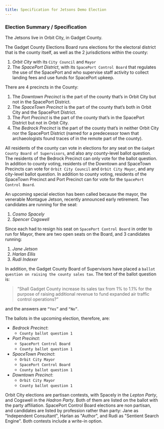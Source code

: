 ```yaml
---
title: Specification for Jetsons Demo Election
---
```


### Election Summary / Specification

The Jetsons live in Orbit City, in Gadget County.

The Gadget County Elections Board runs elections for the electoral district that is the county itself, as well as the 2 jurisdictions within the county:

1. _Orbit City_ with its `City Council` and `Mayor`
2. The _SpacePort District_, with its `SpacePort Control Board` that regulates the use of the SpacePort and who supervise staff activity to collect landing fees and use funds for SpacePort upkeep.

There are 4 precincts in the County:

1. The _Downtown Precinct_ is the part of the county that’s in Orbit City but not in the SpacePort District.
2. The _SpaceTown Precinct_ is the part of the county that’s both in Orbit City and the SpacePort District.
3. The _Port Precinct_ is the part of the county that’s in the SpacePort District but not in Orbit City.
4. The _Bedrock Precinct_ is the part of the county that’s in neither Orbit City nor the SpacePort District (named for a predecessor town that archaeologists found traces of in the remote part of the county).

All residents of the county can vote in elections for any seat on the `Gadget County Board of Supervisors`, and also any county-level ballot question. The residents of the Bedrock Precinct can only vote for the ballot question. In addition to county voting, residents of the Downtown and SpaceTown Precincts can vote for `Orbit City Council` and `Orbit City Mayor`, and any city-level ballot question. In addition to county voting, residents of the SpaceTown Precinct and Port Precinct can for vote for the `SpacePort Control Board`.

An upcoming special election has been called because the mayor, the venerable Montague Jetson, recently announced early retirement. Two candidates are running for the seat:

1. _Cosmo Spacely_
2. _Spencer Cogswell_

Since each had to resign his seat on `SpacePort Control Board` in order to run for Mayor, there are two open seats on the Board, and 3 candidates running:

1. _Jane Jetson_
2. _Harlan Ellis_
3. _Rudi Indexer_
 
In addition, the Gadget County Board of Supervisors have placed a `ballot question on raising the county sales tax`. The text of the ballot question is:

> “Shall Gadget County increase its sales tax from 1% to 1.1% for the purpose of raising additional revenue to fund expanded air traffic control operations?”

and the answers are `“Yes”` and `“No”`.

The ballots in the upcoming election, therefore, are:

- _Bedrock Precinct_:
    - `County ballot question 1`
- _Port Precinct_:
    - `SpacePort Control Board`
    - `County ballot question 1`
- _SpaceTown Precinct_:
    - `Orbit City Mayor`
    - `SpacePort Control Board`
    - `County ballot question 1`
- _Downtown Precinct_:
    - `Orbit City Mayor`
    - `County ballot question 1`

Orbit City elections are partisan contests, with Spacely in the _Lepton Party_, and Cogswell in the _Hadron Party_. Both of them are listed on the ballot with the party affiliation. SpacePort Control Board elections are non partisan, and candidates are listed by profession rather than party: Jane as "Independent Consultant", Harlan as "Author", and Rudi as "Sentient Search Engine". Both contests include a write-in option.
